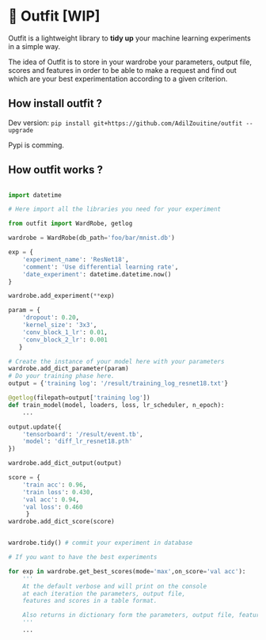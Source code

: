 # :dress: Outfit [WIP]

Outfit is a lightweight library to **tidy up** your machine learning experiments in a simple way.

The idea of Outfit is to store in your wardrobe your parameters, output file, scores and features in order to be able to make a request and find out which are your best experimentation according to a given criterion.

## How install outfit ?

Dev version: `pip install git+https://github.com/AdilZouitine/outfit --upgrade`

Pypi is comming.

## How outfit works ?

```python

import datetime

# Here import all the libraries you need for your experiment

from outfit import WardRobe, getlog

wardrobe = WardRobe(db_path='foo/bar/mnist.db')

exp = {
    'experiment_name': 'ResNet18',
    'comment': 'Use differential learning rate',
    'date_experiment': datetime.datetime.now()
}

wardrobe.add_experiment(**exp)

param = {
    'dropout': 0.20,
    'kernel_size': '3x3',
    'conv_block_1_lr': 0.01,
    'conv_block_2_lr': 0.001
   }

# Create the instance of your model here with your parameters
wardrobe.add_dict_parameter(param)
# Do your training phase here.
output = {'training log': '/result/training_log_resnet18.txt'}

@getlog(filepath=output['training log'])
def train_model(model, loaders, loss, lr_scheduler, n_epoch):
    ...

output.update({
    'tensorboard': '/result/event.tb',
    'model': 'diff_lr_resnet18.pth'
})

wardrobe.add_dict_output(output)

score = {
    'train acc': 0.96,
    'train loss': 0.430,
    'val acc': 0.94,
    'val loss': 0.460
     }
wardrobe.add_dict_score(score)


wardrobe.tidy() # commit your experiment in database

# If you want to have the best experiments 

for exp in wardrobe.get_best_scores(mode='max',on_score='val acc'):
    '''
    At the default verbose and will print on the console 
    at each iteration the parameters, output file, 
    features and scores in a table format.

    Also returns in dictionary form the parameters, output file, features and scores.
    '''
    ...


```